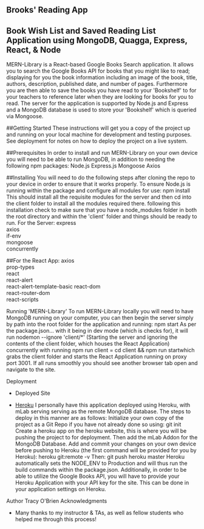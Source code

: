 ## Brooks' Reading App

## Book Wish List and Saved Reading List Application using MongoDB, Quagga, Express, React, & Node
MERN-Library is a React-based Google Books Search application. It allows you to search the Google Books API for books that you might like to read; displaying for you the book information including an image of the book, title, authors, description, published date, and number of pages. Furthermore you are then able to save the books you have read to your 'Bookshelf' to for your teachers to reference later when they are looking for books for you to read. The server for the application is supported by Node.js and Express and a MongoDB database is used to store your 'Bookshelf' which is queried via Mongoose.


##Getting Started
These instructions will get you a copy of the project up and running on your local machine for development and testing purposes. See deployment for notes on how to deploy the project on a live system.

##Prerequisites
In order to install and run MERN-Library on your own device you will need to be able to run MongoDB, in addition to needing the following npm packages:
Node.js
Express.js
Mongoose
Axios

##Installing
You will need to do the following steps after cloning the repo to your device in order to ensure that it works properly.
To ensure Node.js is running within the package and configure all modules for use:
npm install
This should install all the requisite modules for the server and then cd into the client folder to install all the modules required there. following this installation check to make sure that you have a node_modules folder in both the root directory and within the 'client' folder and things should be ready to run.
For the Server:
express             
axios               
if-env              
mongoose            
concurrently        

##For the React App:
axios               
prop-types          
react               
react-alert         
react-alert-template-basic
react-dom       
react-router-dom    
react-scripts
            

Running 'MERN-Library'
To run MERN-Library locally you will need to have MongoDB running on your computer, you can then begin the server simply by path into the root folder for the application and running:
npm start
As per the package.json... with it being in dev mode (which is checks for), it will run nodemon --ignore 'client/*' (Starting the server and ignoring the contents of the client folder, which houses the React Application) concurrently with running npm run client = cd client && npm run startwhich grabs the client folder and starts the React Application running on proxy port 3001. If all runs smoothly you should see another browser tab open and navigate to the site.

Deployment
* Deployed Site
- [Heroku](#heroku)
I personally have this application deployed using Heroku, with mLab serving serving as the remote MongoDB database. The steps to deploy in this manner are as follows:
Initialize your own copy of the project as a Git Repo if you have not already done so using:
git init
Create a heroku app on the heroku website, this is where you will be pushing the project to for deployment. Then add the mLab Addon for the MongoDB Database.
Add and commit your changes on your own device before pushing to Heroku (the first command will be provided for you by Heroku):
heroku git:remote -v <name of your heroku application>
Then:
git push heroku master
Heroku automatically sets the NODE_ENV to Production and will thus run the build commands within the package.json. Additionally, in order to be able to utilize the Google Books API, you will have to provide your Heroku Application with your API key for the site. This can be done in your application settings on Heroku.



Author Tracy O'Brien
Acknowledgments
* Many thanks to my instructor & TAs, as well as fellow students who helped me through this process!















  